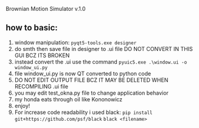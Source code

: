 Brownian Motion Simulator v.1.0

## how to basic:
1. window manipulation:
    ```pyqt5-tools.exe designer```
2. do smth then save file in designer to .ui file
    DO NOT CONVERT IN THIS GUI BCZ ITS BROKEN
3. instead convert the .ui use the command
    ```pyuic5.exe .\window.ui -o window_ui.py```
4. file window_ui.py is now QT converted to python code
5. DO NOT EDIT OUTPUT FILE BCZ IT MAY BE DELETED WHEN RECOMPILING .ui file
6. you may edit test_okna.py file to change application behavior
7. my honda eats through oil like Kononowicz
8. enjoy!
9. For increase code readability i used black:
    ```pip install git+https://github.com/psf/black```
    ```black <filename>```